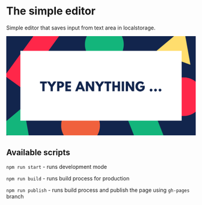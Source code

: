 # The simple editor

Simple editor that saves input from text area in localstorage.

![Desktop with subtitle: "Type anything"](public/og.png)


## Available scripts

`npm run start` - runs development mode

`npm run build` - runs build process for production

`npm run publish` - runs build process and publish the page using `gh-pages` branch

